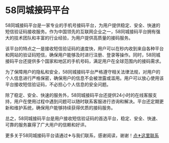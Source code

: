 # 58同城接码平台

58同城接码平台是一家专业的手机号接码平台，为用户提供稳定、安全、快速的短信验证码接收服务。作为中国领先的互联网企业之一，58同城接码平台拥有强大的技术团队和丰富的行业经验，为用户提供高质量的接码服务。

该平台的特点之一是接收短信验证码的速度快，用户可以在秒内收到来自各种平台和网站的验证码短信，确保用户能够及时进行注册、登录等操作。同时，58同城接码平台还提供多个国家和地区的手机号码，满足用户在全球范围内的接码需求。

为了保障用户的隐私和安全，58同城接码平台严格遵守相关法律法规，对用户的个人信息进行严格保密，确保用户的信息不会被泄露或滥用。用户可以放心使用该平台接收短信验证码，不必担心个人信息的安全问题。

除了稳定、安全、快速的服务外，58同城接码平台还提供24小时的在线客服支持，用户在使用过程中遇到问题可以随时联系客服进行咨询和解决。平台还定期更新和维护系统，确保用户能够持续获得优质的接码服务。

总之，58同城接码平台是用户接收短信验证码的首选平台，稳定、安全、快速、可靠的服务赢得了广大用户的信赖和好评。

更多关于58同城接码平台请通过✈与我们联系，感谢阅读，谢谢！[点✈这里联系](https://add.k02.cc)